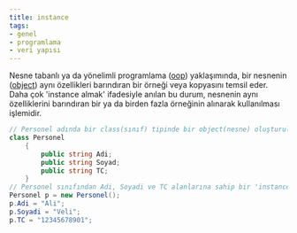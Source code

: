 ```yaml
---
title: instance
tags:
- genel
- programlama
- veri yapısı
---
```


Nesne tabanlı ya da yönelimli programlama ([oop](/oop)) yaklaşımında, bir nesnenin ([object](/object)) aynı özellikleri barındıran bir örneği veya kopyasını temsil eder. Daha çok 'instance almak' ifadesiyle anılan bu durum, nesnenin aynı özelliklerini barındıran bir ya da birden fazla örneğinin alınarak kullanılması işlemidir.

```C#
// Personel adında bir class(sınıf) tipinde bir object(nesne) oluşturuldu.
class Personel
	{
		public string Adi;
		public string Soyad;
		public string TC;
	}
// Personel sınıfından Adi, Soyadi ve TC alanlarına sahip bir 'instance alındı'!!!
Personel p = new Personel();
p.Adi = "Ali";
p.Soyadi = "Veli";
p.TC = "12345678901";
```
